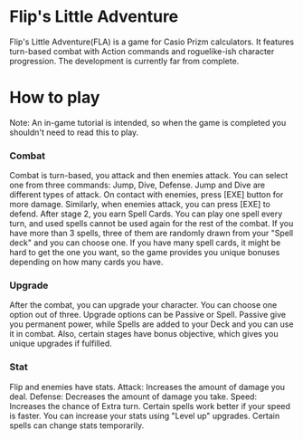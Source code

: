 # Flip's Little Adventure
Flip's Little Adventure(FLA) is a game for Casio Prizm calculators. It features turn-based combat with Action commands and roguelike-ish character progression.
The development is currently far from complete.

# How to play
Note: An in-game tutorial is intended, so when the game is completed you shouldn't need to read this to play.

### Combat
Combat is turn-based, you attack and then enemies attack. You can select one from three commands: Jump, Dive, Defense. Jump and Dive are different types of attack. On contact with enemies, press [EXE] button for more damage. Similarly, when enemies attack, you can press [EXE] to defend.
After stage 2, you earn Spell Cards. You can play one spell every turn, and used spells cannot be used again for the rest of the combat. If you have more than 3 spells, three of them are randomly drawn from your "Spell deck" and you can choose one. If you have many spell cards, it might be hard to get the one you want, so the game provides you unique bonuses depending on how many cards you have.

### Upgrade
After the combat, you can upgrade your character. You can choose one option out of three. Upgrade options can be Passive or Spell. Passive give you permanent power, while Spells are added to your Deck and you can use it in combat.
Also, certain stages have bonus objective, which gives you unique upgrades if fulfilled.

### Stat
Flip and enemies have stats.
Attack: Increases the amount of damage you deal.
Defense: Decreases the amount of damage you take.
Speed: Increases the chance of Extra turn. Certain spells work better if your speed is faster.
You can increase your stats using "Level up" upgrades. Certain spells can change stats temporarily.
